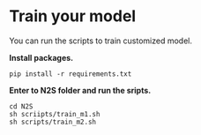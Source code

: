 # Train your model
You can run the scripts to train customized model.


**Install packages.**
```
pip install -r requirements.txt
```

**Enter to N2S folder and run the sripts.**
```
cd N2S
sh scriipts/train_m1.sh
sh scripts/train_m2.sh
```